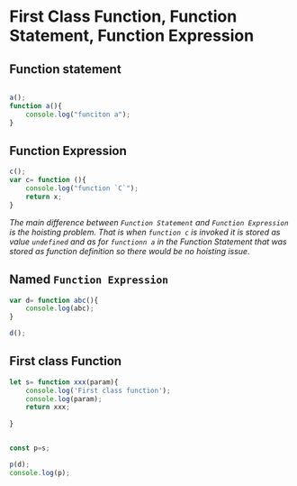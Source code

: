 # First Class Function, Function Statement, Function Expression

## Function statement
```js

a();
function a(){
    console.log("funciton a");
}

```
## Function Expression
```js
c();
var c= function (){
    console.log("function `C`");
    return x;
}

```
_The main difference between `Function Statement` and `Function Expression` is the hoisting problem. That is when `function c` is invoked it is stored as value `undefined` and as for `functionn a` in the Function Statement that was stored as function definition so there would be no hoisting issue._

## Named `Function Expression`
```js
var d= function abc(){
    console.log(abc);
}

d();
```
## First class Function
```js
let s= function xxx(param){
    console.log('First class function');
    console.log(param);
    return xxx;
   
}


const p=s;

p(d);
console.log(p);
```

